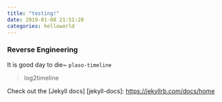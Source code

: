 ```yaml
---
title: "testing!"
date: 2019-01-08 21:51:28
categories: helloworld
---
```

### Reverse Engineering

It is good day to die~ `plaso-timeline` 

> log2timeline

Check out the [Jekyll docs]
[jekyll-docs]: https://jekyllrb.com/docs/home
